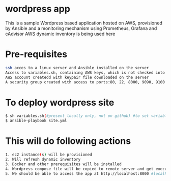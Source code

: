 # wordpress app

This is a sample Wordpress based application hosted on AWS, provisioned by Ansible and a monitoring mechanism using Prometheus, Grafana and cAdvisor 
AWS dynamic inventory is being used here

# Pre-requisites

```bash
ssh acces to a linux server and Ansible installed on the server
Access to variables.sh, containing AWS keys, which is not checked into github
AWS account createdd with keypair file downloaded on the server
A security group created with access to ports:80, 22, 8000, 9090, 9100
```

# To deploy wordpress site

```bash
$ sh variables.sh(#present locally only, not on github) #to set variables and aws keys
$ ansible-playbook site.yml	
```

# This will do following actions
```bash
1. ec2 instance(s) will be provisioned
2. Will refresh dynamic inventory
3. Docker and other prerequisites will be installed
4. Wordpress compose file will be copied to remote server and get executed 
5. We should be able to access the app at http://localhost:8000 #localhost is AWS server being provisioned here
```
